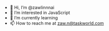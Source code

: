 - 👋 Hi, I’m @zawlinnnai
- 👀 I’m interested in JavaScript
- 🌱 I’m currently learning 
- 📫 How to reach me at zaw.n@taskworld.com

<!---
zawlinnnai-tw/zawlinnnai-tw is a ✨ special ✨ repository because its `README.md` (this file) appears on your GitHub profile.
You can click the Preview link to take a look at your changes.
--->
